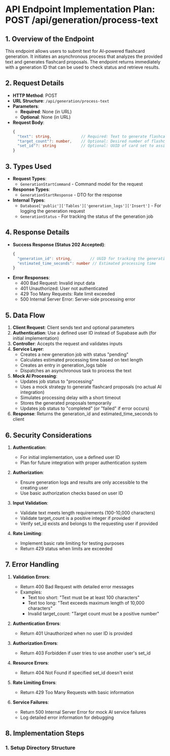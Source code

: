 # API Endpoint Implementation Plan: POST /api/generation/process-text

## 1. Overview of the Endpoint
This endpoint allows users to submit text for AI-powered flashcard generation. It initiates an asynchronous process that analyzes the provided text and generates flashcard proposals. The endpoint returns immediately with a generation ID that can be used to check status and retrieve results.

## 2. Request Details
- **HTTP Method**: POST
- **URL Structure**: `/api/generation/process-text`
- **Parameters**:
  - **Required**: None (in URL)
  - **Optional**: None (in URL)
- **Request Body**:
  ```typescript
  {
    "text": string,             // Required: Text to generate flashcards from
    "target_count"?: number,    // Optional: Desired number of flashcards
    "set_id"?: string           // Optional: UUID of card set to assign cards to
  }
  ```

## 3. Types Used
- **Request Types**:
  - `GenerationStartCommand` - Command model for the request
- **Response Types**:
  - `GenerationStartResponse` - DTO for the response
- **Internal Types**:
  - `Database['public']['Tables']['generation_logs']['Insert']` - For logging the generation request
  - `GenerationStatus` - For tracking the status of the generation job

## 4. Response Details
- **Success Response (Status 202 Accepted)**:
  ```typescript
  {
    "generation_id": string,        // UUID for tracking the generation job
    "estimated_time_seconds": number // Estimated processing time
  }
  ```
- **Error Responses**:
  - 400 Bad Request: Invalid input data
  - 401 Unauthorized: User not authenticated
  - 429 Too Many Requests: Rate limit exceeded
  - 500 Internal Server Error: Server-side processing error

## 5. Data Flow
1. **Client Request**: Client sends text and optional parameters
2. **Authentication**: Use a defined user ID instead of Supabase auth (for initial implementation)
3. **Controller**: Accepts the request and validates inputs
4. **Service Layer**:
   - Creates a new generation job with status "pending"
   - Calculates estimated processing time based on text length
   - Creates an entry in generation_logs table
   - Dispatches an asynchronous task to process the text
5. **Mock AI Processing**:
   - Updates job status to "processing" 
   - Uses a mock strategy to generate flashcard proposals (no actual AI integration)
   - Simulates processing delay with a short timeout
   - Stores the generated proposals temporarily
   - Updates job status to "completed" (or "failed" if error occurs)
6. **Response**: Returns the generation_id and estimated_time_seconds to client

## 6. Security Considerations
1. **Authentication**:
   - For initial implementation, use a defined user ID
   - Plan for future integration with proper authentication system

2. **Authorization**:
   - Ensure generation logs and results are only accessible to the creating user
   - Use basic authorization checks based on user ID

3. **Input Validation**:
   - Validate text meets length requirements (100-10,000 characters)
   - Validate target_count is a positive integer if provided
   - Verify set_id exists and belongs to the requesting user if provided

4. **Rate Limiting**:
   - Implement basic rate limiting for testing purposes
   - Return 429 status when limits are exceeded

## 7. Error Handling
1. **Validation Errors**:
   - Return 400 Bad Request with detailed error messages
   - Examples:
     - Text too short: "Text must be at least 100 characters"
     - Text too long: "Text exceeds maximum length of 10,000 characters"
     - Invalid target_count: "Target count must be a positive number"

2. **Authentication Errors**:
   - Return 401 Unauthorized when no user ID is provided

3. **Authorization Errors**:
   - Return 403 Forbidden if user tries to use another user's set_id

4. **Resource Errors**:
   - Return 404 Not Found if specified set_id doesn't exist

5. **Rate Limiting Errors**:
   - Return 429 Too Many Requests with basic information

6. **Service Failures**:
   - Return 500 Internal Server Error for mock AI service failures
   - Log detailed error information for debugging

## 8. Implementation Steps

### 1. Setup Directory Structure
